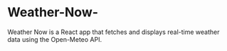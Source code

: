 # Weather-Now-
Weather Now is a React app that fetches and displays real-time weather data using the Open-Meteo API.

